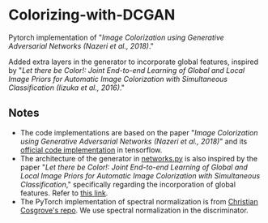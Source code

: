 # Colorizing-with-DCGAN
Pytorch implementation of "_Image Colorization using Generative Adversarial Networks (Nazeri et al., 2018)_."  

Added extra layers in the generator to incorporate global features, inspired by "_Let there be Color!: Joint End-to-end Learning of Global and Local Image Priors
for Automatic Image Colorization with Simultaneous Classification (Iizuka et al., 2016)_." 

## Notes
- The code implementations are based on the paper "_Image Colorization using Generative Adversarial Networks (Nazeri et al., 2018)_" and its [official code implementation](https://github.com/ImagingLab/Colorizing-with-GANs) in tensorflow.
- The architecture of the generator in [networks.py](https://github.com/hyeonjoon-lee/Colorizing-with-DCGAN/blob/main/networks.py) is also inspired by the paper "_Let there be Color!: Joint End-to-end Learning of Global and Local Image Priors for Automatic Image Colorization with Simultaneous Classification_," specifically regarding the incorporation of global features. Refer to [this link](http://iizuka.cs.tsukuba.ac.jp/projects/colorization/).
- The PyTorch implementation of spectral normalization is from [Christian Cosgrove's repo](https://github.com/christiancosgrove/pytorch-spectral-normalization-gan). We use spectral normalization in the discriminator. 
